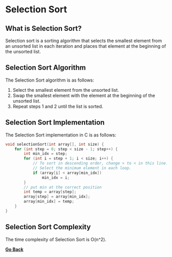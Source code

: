# Selection Sort

## What is Selection Sort?

Selection sort is a sorting algorithm that selects the smallest element from an unsorted list in each iteration and places that element at the beginning of the unsorted list.

## Selection Sort Algorithm

The Selection Sort algorithm is as follows:

1. Select the smallest element from the unsorted list.
2. Swap the smallest element with the element at the beginning of the unsorted list.
3. Repeat steps 1 and 2 until the list is sorted.

## Selection Sort Implementation

The Selection Sort implementation in C is as follows:

```c
void selectionSort(int array[], int size) {
    for (int step = 0; step < size - 1; step++) {
        int min_idx = step;
        for (int i = step + 1; i < size; i++) {
            // To sort in descending order, change > to < in this line.
            // Select the minimum element in each loop.
            if (array[i] < array[min_idx])
                min_idx = i;
        }
        // put min at the correct position
        int temp = array[step];
        array[step] = array[min_idx];
        array[min_idx] = temp;
    }
}
```

## Selection Sort Complexity

The time complexity of Selection Sort is O(n^2).

[**Go Back**](Overview.md)
